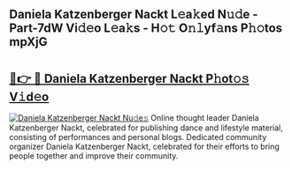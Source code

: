 ## Daniela Katzenberger Nackt L𝚎a𝚔ed N𝚞𝚍e - Part-7dW Vi𝚍𝚎o L𝚎a𝚔s - H𝚘𝚝 O𝚗𝚕yf𝚊ns P𝚑𝚘tos mpXjG

# <h2><a href="http://kfe0czl.oniu.top/?m=Daniela+Katzenberger+Nackt">🔗👉 🔴 Daniela Katzenberger Nackt P𝚑ot𝚘𝚜 V𝚒d𝚎o</a></h2>

[![Daniela Katzenberger Nackt Nu𝚍e𝚜](https://i.imgur.com/0qMVB7G.gif)](http://kfe0czl.oniu.top/?m=Daniela+Katzenberger+Nackt)
Online thought leader Daniela Katzenberger Nackt, celebrated for publishing dance and lifestyle material, consisting of performances and personal blogs. Dedicated community organizer Daniela Katzenberger Nackt, celebrated for their efforts to bring people together and improve their community.  

